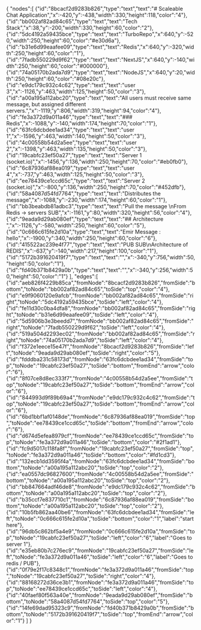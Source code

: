 {
	"nodes":[
		{"id":"8bcacf2d9283b826","type":"text","text":"# Scaleable Chat Application","x":-420,"y":-438,"width":330,"height":118,"color":"4"},
		{"id":"bb002af82ad84c65","type":"text","text":"Tech Stack","x":38,"y":-200,"width":330,"height":60,"color":"2"},
		{"id":"5dc4192a59435bce","type":"text","text":"TurboRepo","x":640,"y":-520,"width":250,"height":60,"color":"#e30d6a"},
		{"id":"b31e6d99eaafee09","type":"text","text":"Redis","x":640,"y":-320,"width":250,"height":60,"color":"1"},
		{"id":"7fadb550229d9f62","type":"text","text":"NextJS","x":640,"y":-140,"width":250,"height":60,"color":"#000000"},
		{"id":"74a05170b2ada7d9","type":"text","text":"NodeJS","x":640,"y":20,"width":250,"height":60,"color":"#08e20c"},
		{"id":"e9dc179c932c4c62","type":"text","text":"user 3","x":-1126,"y":463,"width":125,"height":50,"color":"3"},
		{"id":"a00a195a112abc20","type":"text","text":"All users must receive same message, but assigned different servers.","x":-1119,"y":806,"width":319,"height":94,"color":"4"},
		{"id":"fe3a372d9a011a46","type":"text","text":"### Redis","x":-1088,"y":-140,"width":174,"height":70,"color":"1"},
		{"id":"63fc6dcbdee1ad34","type":"text","text":"user 1","x":-1596,"y":463,"width":140,"height":50,"color":"3"},
		{"id":"4c00558b54d2a5ee","type":"text","text":"user 2","x":-1398,"y":463,"width":135,"height":50,"color":"3"},
		{"id":"19cabfc23ef50a27","type":"text","text":"Server 1 (socket.io)","x":-1456,"y":136,"width":250,"height":70,"color":"#eb0fb0"},
		{"id":"6c87936af88ea019","type":"text","text":"user 4","x":-737,"y":463,"width":125,"height":50,"color":"3"},
		{"id":"ee78439ce1ccd65c","type":"text","text":"Server 2 (socket.io)","x":-800,"y":136,"width":250,"height":70,"color":"#452dfb"},
		{"id":"58a4087d54fd7764","type":"text","text":"Distributes the message","x":-1088,"y":-230,"width":174,"height":60,"color":"1"},
		{"id":"bb3beabdb81adbc3","type":"text","text":"Pull the message  \nFrom Redis -> servers SUB","x":-1161,"y":80,"width":320,"height":56,"color":"4"},
		{"id":"9eada9d29ab080ef","type":"text","text":"## Architecture ","x":-1126,"y":-580,"width":250,"height":60,"color":"5"},
		{"id":"0c666c615fe2d10a","type":"text","text":"Emir Message : hello","x":-1900,"y":340,"width":250,"height":60,"color":"6"},
		{"id":"415522ac239e4f77","type":"text","text":"PUB SUB\nArchitecture of REDIS","x":-637,"y":-140,"width":217,"height":100,"color":"1"},
		{"id":"5172b391620419f7","type":"text","text":"","x":-340,"y":756,"width":50,"height":50,"color":"1"},
		{"id":"fd40b371b8429a0b","type":"text","text":"","x":-340,"y":256,"width":50,"height":50,"color":"1"}
	],
	"edges":[
		{"id":"aeb826f4229b85ca","fromNode":"8bcacf2d9283b826","fromSide":"bottom","toNode":"bb002af82ad84c65","toSide":"top","color":"4"},
		{"id":"e9f9060120e9afcb","fromNode":"bb002af82ad84c65","fromSide":"right","toNode":"5dc4192a59435bce","toSide":"left","color":"4"},
		{"id":"fe11d30c0ba4dfa8","fromNode":"bb002af82ad84c65","fromSide":"right","toNode":"b31e6d99eaafee09","toSide":"left","color":"4"},
		{"id":"5d5906b3e3beedd7","fromNode":"bb002af82ad84c65","fromSide":"right","toNode":"7fadb550229d9f62","toSide":"left","color":"4"},
		{"id":"519a504d2293ec02","fromNode":"bb002af82ad84c65","fromSide":"right","toNode":"74a05170b2ada7d9","toSide":"left","color":"4"},
		{"id":"f372e1eece15e47f","fromNode":"8bcacf2d9283b826","fromSide":"left","toNode":"9eada9d29ab080ef","toSide":"right","color":"5"},
		{"id":"fdddba231c58173d","fromNode":"63fc6dcbdee1ad34","fromSide":"top","toNode":"19cabfc23ef50a27","toSide":"bottom","fromEnd":"arrow","color":"6"},
		{"id":"8f07ce8d8ec333f7","fromNode":"4c00558b54d2a5ee","fromSide":"top","toNode":"19cabfc23ef50a27","toSide":"bottom","fromEnd":"arrow","color":"6"},
		{"id":"844993d9f89b69a4","fromNode":"e9dc179c932c4c62","fromSide":"top","toNode":"19cabfc23ef50a27","toSide":"bottom","fromEnd":"arrow","color":"6"},
		{"id":"6bd1bbf1af0148de","fromNode":"6c87936af88ea019","fromSide":"top","toNode":"ee78439ce1ccd65c","toSide":"bottom","fromEnd":"arrow","color":"6"},
		{"id":"d674d5efea8979cf","fromNode":"ee78439ce1ccd65c","fromSide":"top","toNode":"fe3a372d9a011a46","toSide":"bottom","color":"#2f1ad1"},
		{"id":"fc9d5017c118fa8f","fromNode":"19cabfc23ef50a27","fromSide":"top","toNode":"fe3a372d9a011a46","toSide":"bottom","color":"#fd1cd3"},
		{"id":"132ecb1dd3595f4a","fromNode":"63fc6dcbdee1ad34","fromSide":"bottom","toNode":"a00a195a112abc20","toSide":"top","color":"2"},
		{"id":"ea0557dc96827600","fromNode":"4c00558b54d2a5ee","fromSide":"bottom","toNode":"a00a195a112abc20","toSide":"top","color":"2"},
		{"id":"bb847664adf46de8","fromNode":"e9dc179c932c4c62","fromSide":"bottom","toNode":"a00a195a112abc20","toSide":"top","color":"2"},
		{"id":"b35ccf7e837710c1","fromNode":"6c87936af88ea019","fromSide":"bottom","toNode":"a00a195a112abc20","toSide":"top","color":"2"},
		{"id":"10b5fb862aa40be6","fromNode":"63fc6dcbdee1ad34","fromSide":"left","toNode":"0c666c615fe2d10a","toSide":"bottom","color":"1","label":"start here"},
		{"id":"96db5c862bf5a4e9","fromNode":"0c666c615fe2d10a","fromSide":"top","toNode":"19cabfc23ef50a27","toSide":"left","color":"6","label":"Goes to server 1"},
		{"id":"e35eb80b7c276ec9","fromNode":"19cabfc23ef50a27","fromSide":"left","toNode":"fe3a372d9a011a46","toSide":"left","color":"6","label":"Goes to redis / PUB"},
		{"id":"0f79e2f17c8348c1","fromNode":"fe3a372d9a011a46","fromSide":"top","toNode":"19cabfc23ef50a27","toSide":"right","color":"4"},
		{"id":"88168272d36ce3b1","fromNode":"fe3a372d9a011a46","fromSide":"top","toNode":"ee78439ce1ccd65c","toSide":"left","color":"4"},
		{"id":"40faef80f563a40e","fromNode":"9eada9d29ab080ef","fromSide":"bottom","toNode":"58a4087d54fd7764","toSide":"top","color":"5"},
		{"id":"14fe69dad95323c9","fromNode":"fd40b371b8429a0b","fromSide":"bottom","toNode":"5172b391620419f7","toSide":"top","fromEnd":"arrow","color":"1"}
	]
}
